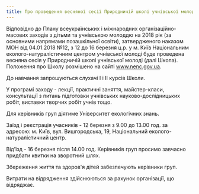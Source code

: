 ```yaml
---
title: Про проведення весняної сесії Природничій школі учнівської молоді
---
```


Відповідно до Плану всеукраїнських і міжнародних організаційно-масових заходів з дітьми та учнівською молоддю на 2018 рік (за основними напрямами позашкільної освіти), затвердженого наказом МОН від 04.01.2018 №12, з 12 до 16 березня ц.р. у м. Київ Національним еколого-натуралістичним центром учнівської молоді буде проведена весняна сесія у Природничій школі учнівської молоді (далі Школа). Положення про Школу розмішено на сайті www.nenc.gov.ua.

До навчання запрошуються слухачі I і II курсів Школи.

У програмі заходу - лекції, практичні заняття, майстер-класи, консультації з питань підготовки учнівських науково-дослідницьких робіт, виставки творчих робіт учнів тощо.

Для керівників груп діятиме Університет екологічних знань.

Заїзд і реєстрація учасників - 12 березня з 9.00 до 13.00 год. за адресою: м. Київ, вул. Вишгородська, 19, Національний еколого-натуралістичний центр.

Від'їзд - 16 березня після 14.00 год. Керівників груп просимо завчасно придбати квитки на зворотний шлях.

Збереження життя та здоров'я дітей забезпечують керівники груп.

Витрати на відрядження здійснюються за рахунок організації, що відряджає.
